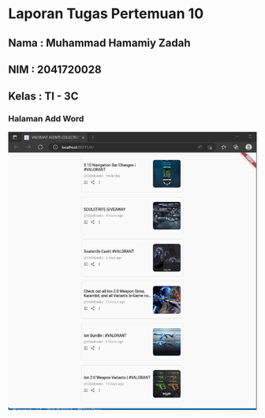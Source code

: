 # Laporan Tugas Pertemuan 10
## Nama : Muhammad Hamamiy Zadah
## NIM  : 2041720028
## Kelas : TI - 3C

### Halaman Add Word
![Screenshot](ScreenShot/pertemuan10.png)
